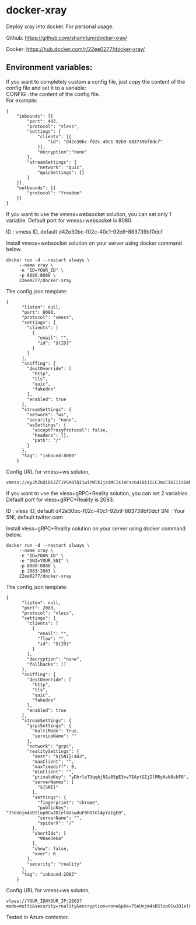 # docker-xray
Deploy xray into docker. For personal usage.

Github: https://github.com/shamitum/docker-xray/

Docker: https://hub.docker.com/r/22ee0277/docker-xray/


##  Environment variables:  
If you want to completely custom a config file, just copy the content of the config file and set it to a variable:  
CONFIG : the content of the config file.    
For example:
```
{
    "inbounds": [{
        "port": 443,
        "protocol": "vless",
        "settings": {
            "clients": [{
                "id": "d42e30bc-f02c-40c1-92b9-883739bf0dcf"
            }],
            "decryption":"none"
        },
        "streamSettings": {
            "network": "quic",
            "quicSettings": {}
        }
    }],
    "outbounds": [{
        "protocol": "freedom"
    }]
}
```

If you want to use the vmess+websocket solution, you can set only 1 variable. Default port for vmess+websocket is 8080. 

ID : vmess ID, default d42e30bc-f02c-40c1-92b9-883739bf0dcf 

Install vmess+websocket solution on your server using docker command below.
```
docker run -d --restart always \
     --name xray \
     -e "ID=YOUR_ID" \
     -p 8080:8080 \
     22ee0277/docker-xray
```

The config.json template:  
```
{
      "listen": null,
      "port": 8080,
      "protocol": "vmess",
      "settings": {
        "clients": [
          {
            "email": "",
            "id": "${ID}"
          }
        ]
      },
      "sniffing": {
        "destOverride": [
          "http",
          "tls",
          "quic",
          "fakedns"
        ],
        "enabled": true
      },
      "streamSettings": {
        "network": "ws",
        "security": "none",
        "wsSettings": {
          "acceptProxyProtocol": false,
          "headers": {},
          "path": "/"
        }
      },
      "tag": "inbound-8080"
    }
```
Config URL for vmess+ws soluton,
```
vmess://eyJhZGQiOiJZT1VSX0lQIiwiYWlkIjoiMCIsImFscG4iOiIiLCJmcCI6IiIsImhvc3QiOiIiLCJpZCI6IllPVVJfSUQiLCJuZXQiOiJ3cyIsInBhdGgiOiIvIiwicG9ydCI6IjgwODAiLCJwcyI6IlZNRVNTIFdTIiwic2N5IjoiYXV0byIsInNuaSI6IiIsInRscyI6IiIsInR5cGUiOiIiLCJ2IjoiMiJ9
```



If you want to use the vless+gRPC+Reality solution, you can set 2 variables. Default port for vless+gRPC+Reality is 2083.

ID : vless ID, default d42e30bc-f02c-40c1-92b9-883739bf0dcf
SNI : Your SNI, default twitter.com

Install vless+gRPC+Reality solution on your server using docker command below.
```
docker run -d --restart always \
     --name xray \
     -e "ID=YOUR_ID" \
     -e "SNI=YOUR_SNI" \
     -p 8080:8080 \
     -p 2083:2083 \
     22ee0277/docker-xray
```

The config.json template:
```
{
      "listen": null,
      "port": 2083,
      "protocol": "vless",
      "settings": {
        "clients": [
          {
            "email": "",
            "flow": "",
            "id": "${ID}"
          }
        ],
        "decryption": "none",
        "fallbacks": []
      },
      "sniffing": {
        "destOverride": [
          "http",
          "tls",
          "quic",
          "fakedns"
        ],
        "enabled": true
      },
      "streamSettings": {
        "grpcSettings": {
          "multiMode": true,
          "serviceName": ""
        },
        "network": "grpc",
        "realitySettings": {
          "dest": "${SNI}:443",
          "maxClient": "",
          "maxTimediff": 0,
          "minClient": "",
          "privateKey": "yDhrleT3qqAjN1a85pE3vv7EAytGIjIlMRyAsN8skF8",
          "serverNames": [
            "${SNI}"
          ],
          "settings": {
            "fingerprint": "chrome",
            "publicKey": "7SeUnjm4sDSlop0CwJO1el8VswduF0hO1GlAyYaIgE0",
            "serverName": "",
            "spiderX": "/"
          },
          "shortIds": [
            "90ae3e6a"
          ],
          "show": false,
          "xver": 0
        },
        "security": "reality"
      },
      "tag": "inbound-2083"
    }
```
Config URL for vmess+ws soluton,
```
vless://YOUR_ID@YOUR_IP:2083?mode=multi&security=reality&encryption=none&pbk=7SeUnjm4sDSlop0CwJO1el8VswduF0hO1GlAyYaIgE0&fp=chrome&spx=%2F&type=grpc&serviceName=&sni=YOUR_SNI&sid=90ae3e6a#VLESS+gRPC+REALITY
```
Tested in Azure container.

